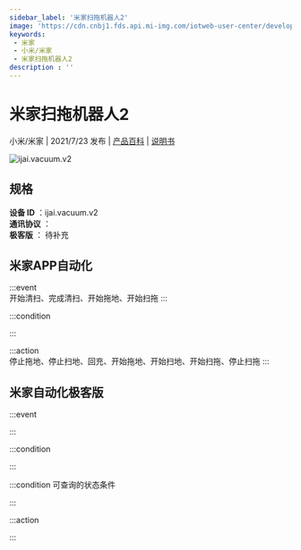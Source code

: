 ```yaml
---
sidebar_label: '米家扫拖机器人2'
image: 'https://cdn.cnbj1.fds.api.mi-img.com/iotweb-user-center/developer_1679048480713EhxpT5hU.png?GalaxyAccessKeyId=AKVGLQWBOVIRQ3XLEW&Expires=9223372036854775807&Signature=tA4sakz7ZcVWcpmoeTmI0Jc66D4='
keywords: 
 - 米家
 - 小米/米家
 - 米家扫拖机器人2
description : ''
---
```

# 米家扫拖机器人2

小米/米家 | 2021/7/23 发布 | [产品百科](https://home.mi.com/webapp/content/baike/product/index.html?model=ijai.vacuum.v2/) | [说明书](https://home.mi.com/views/introduction.html?model=ijai.vacuum.v2&region=cn)

![ijai.vacuum.v2](https://cdn.cnbj1.fds.api.mi-img.com/iotweb-user-center/developer_1679048480713EhxpT5hU.png?GalaxyAccessKeyId=AKVGLQWBOVIRQ3XLEW&Expires=9223372036854775807&Signature=tA4sakz7ZcVWcpmoeTmI0Jc66D4=)

## 规格  
> 
**设备 ID** ：ijai.vacuum.v2  
**通讯协议** ：  
**极客版**  ： 待补充 


## 米家APP自动化  

:::event  
开始清扫、完成清扫、开始拖地、开始扫拖
:::

:::condition  

:::

:::action   
停止拖地、停止扫地、回充、开始拖地、开始扫地、开始扫拖、停止扫拖
:::

## 米家自动化极客版  

:::event  

:::

:::condition  

:::

:::condition 可查询的状态条件  

:::

:::action  

:::

        
